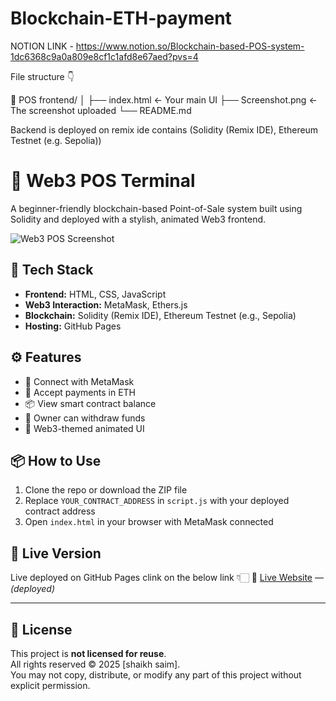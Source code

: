 # Blockchain-ETH-payment

NOTION LINK - https://www.notion.so/Blockchain-based-POS-system-1dc6368c9a0a809e8cf1c1afd8e67aed?pvs=4

File structure 👇

📁 POS frontend/
│
├── index.html         ← Your main UI
├── Screenshot.png     ← The screenshot uploaded
└── README.md          

Backend is deployed on remix ide contains (Solidity (Remix IDE), Ethereum Testnet (e.g. Sepolia))

# 🚀 Web3 POS Terminal

A beginner-friendly blockchain-based Point-of-Sale system built using Solidity and deployed with a stylish, animated Web3 frontend.

![Web3 POS Screenshot](./Screenshot.png)

## 🔧 Tech Stack

- **Frontend:** HTML, CSS, JavaScript
- **Web3 Interaction:** MetaMask, Ethers.js
- **Blockchain:** Solidity (Remix IDE), Ethereum Testnet (e.g., Sepolia)
- **Hosting:** GitHub Pages

## ⚙️ Features

- 🦊 Connect with MetaMask
- 💸 Accept payments in ETH
- 📦 View smart contract balance
- 🔐 Owner can withdraw funds
- 🎨 Web3-themed animated UI

## 📦 How to Use

1. Clone the repo or download the ZIP file
2. Replace `YOUR_CONTRACT_ADDRESS` in `script.js` with your deployed contract address  
3. Open `index.html` in your browser with MetaMask connected

## 🚀 Live Version

Live deployed on GitHub Pages clink on the below link 👇🏻
🔗 [Live Website](https://ahmed6913.github.io/Blockchain-POS-frontend-/) — *(deployed)*

---


## 📄 License

This project is **not licensed for reuse**.  
All rights reserved © 2025 [shaikh saim].  
You may not copy, distribute, or modify any part of this project without explicit permission.
